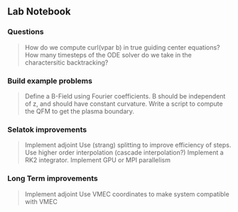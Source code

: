 
## Lab Notebook

### Questions
> How do we compute curl(vpar b) in true guiding center equations?
> How many timesteps of the ODE solver do we take in the charactersitic backtracking?

### Build example problems
> Define a B-Field using Fourier coefficients. B should be independent of z,
  and should have constant curvature.
> Write a script to compute the QFM to get the plasma boundary.

### Selatok improvements
> Implement adjoint
> Use (strang) splitting to improve efficiency of steps.
> Use higher order interpolation (cascade interpolation?)
> Implement a RK2 integrator.
> Implement GPU or MPI parallelism

### Long Term improvements
> Implement adjoint
> Use VMEC coordinates to make system compatible with VMEC
